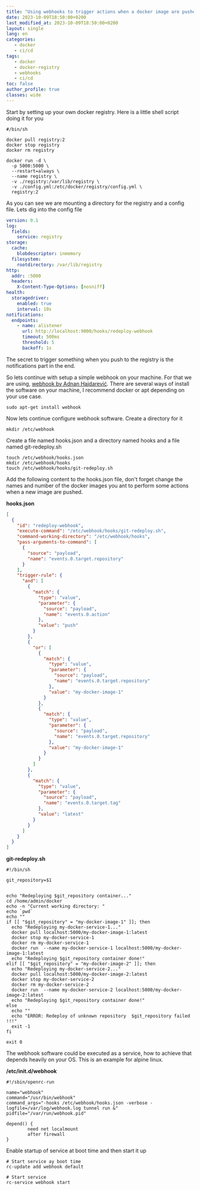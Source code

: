 ```yaml
---
title: "Using webhooks to trigger actions when a docker image are pushed to a private docker registry"
date: 2023-10-09T18:50:00+0200
last_modified_at: 2023-10-09T18:50:00+0200
layout: single
lang: en
categories:
   - docker
   - ci/cd
tags:
   - docker
   - docker-registry
   - webhooks
   - ci/cd
toc: false
author_profile: true
classes: wide
---
```

Start by setting up your own docker registry. Here is a little shell script doing it for you

```shell
#/bin/sh

docker pull registry:2
docker stop registry
docker rm registry

docker run -d \
  -p 5000:5000 \
  --restart=always \
  --name registry \
  -v ./registry:/var/lib/registry \
  -v ./config.yml:/etc/docker/registry/config.yml \
  registry:2
```
As you can see we are mounting a directory for the registry and a config file. Lets dig into the config file

```yaml
version: 0.1
log:
  fields:
    service: registry
storage:
  cache:
    blobdescriptor: inmemory
  filesystem:
    rootdirectory: /var/lib/registry
http:
  addr: :5000
  headers:
    X-Content-Type-Options: [nosniff]
health:
  storagedriver:
    enabled: true
    interval: 10s
notifications:
  endpoints:
    - name: alistener
      url: http://localhost:9000/hooks/redeploy-webhook
      timeout: 500ms
      threshold: 5
      backoff: 1s
```
The secret to trigger something when you push to the registry is the notifications part in the end.

So lets continue with setup a simple webhook on your machine. For that we are using, [webhook by Adnan Hajdarević](https://github.com/adnanh/webhook). 
There are several ways of install the software on your machine, I recommend docker or apt depending on your use case.

```shell
sudo apt-get install webhook
```

Now lets continue configure webhook software. Create a directory for it 

```shell
mkdir /etc/webhook
```

Create a file named hooks.json and a directory named hooks and a file named git-redeploy.sh

```shell
touch /etc/webhook/hooks.json
mkdir /etc/webhook/hooks
touch /etc/webhook/hooks/git-redeploy.sh
```
Add the following content to the hooks.json file, don't forget change the names and number of the docker images you 
ant to perform some actions when a new image are pushed.

__hooks.json__
```json
[
  {
    "id": "redeploy-webhook",
    "execute-command": "/etc/webhook/hooks/git-redeploy.sh",
    "command-working-directory": "/etc/webhook/hooks",
    "pass-arguments-to-command": [
      {
        "source": "payload",
        "name": "events.0.target.repository"
      }
    ],
    "trigger-rule": {
      "and": [
        {
          "match": {
            "type": "value",
            "parameter": {
              "source": "payload",
              "name": "events.0.action"
            },
            "value": "push"
          }
        },
        {
          "or": [
            {
              "match": {
                "type": "value",
                "parameter": {
                  "source": "payload",
                  "name": "events.0.target.repository"
                },
                "value": "my-docker-image-1"
              }
            },
            {
              "match": {
                "type": "value",
                "parameter": {
                  "source": "payload",
                  "name": "events.0.target.repository"
                },
                "value": "my-docker-image-1"
              }
            }
          ]
        },
        {
          "match": {
            "type": "value",
            "parameter": {
              "source": "payload",
              "name": "events.0.target.tag"
            },
            "value": "latest"
          }
        }
      ]
    }
  }
]
```
__git-redeploy.sh__
```shell
#!/bin/sh

git_repository=$1


echo "Redeploying $git_repository container..."
cd /home/admin/docker
echo -n "Current working directory: "
echo `pwd`
echo ""
if [[ "$git_repository" = "my-docker-image-1" ]]; then
  echo "Redeploying my-docker-service-1..."
  docker pull localhost:5000/my-docker-image-1:latest
  docker stop my-docker-service-1
  docker rm my-docker-service-1
  docker run  --name my-docker-service-1 localhost:5000/my-docker-image-1:latest
  echo "Redeploying $git_repository container done!"
elif [[ "$git_repository" = "my-docker-image-2" ]]; then
  echo "Redeploying my-docker-service-2..."
  docker pull localhost:5000/my-docker-image-2:latest
  docker stop my-docker-service-2
  docker rm my-docker-service-2
  docker run  --name my-docker-service-2 localhost:5000/my-docker-image-2:latest
  echo "Redeploying $git_repository container done!"
else
  echo ""                                           
  echo "ERROR: Redeploy of unknown repository  $git_repository failed !!!"
  exit -1
fi

exit 0
```
The webhook software could be executed as a service, how to achieve that depends heavily on your OS.
This is an example for alpine linux.

__/etc/init.d/webhook__
```shell
#!/sbin/openrc-run

name="webhook"
command="/usr/bin/webhook"
command_args="-hooks /etc/webhook/hooks.json -verbose -logfile=/var/log/webhook.log tunnel run &"
pidfile="/var/run/webhook.pid"

depend() {
        need net localmount
        after firewall
}
```
Enable startup of service at boot time and then start it up

```shell
# Start service ay boot time
rc-update add webhook default

# Start service
rc-service webhook start
```